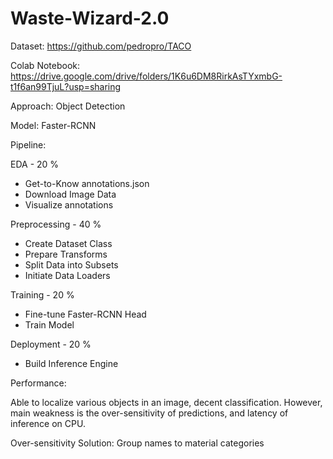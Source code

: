 # Waste-Wizard-2.0

Dataset: https://github.com/pedropro/TACO

Colab Notebook: https://drive.google.com/drive/folders/1K6u6DM8RirkAsTYxmbG-t1f6an99TjuL?usp=sharing

Approach: Object Detection

Model: Faster-RCNN

Pipeline:

EDA - 20 %

- Get-to-Know annotations.json
- Download Image Data
- Visualize annotations

Preprocessing - 40 %

- Create Dataset Class
- Prepare Transforms
- Split Data into Subsets
- Initiate Data Loaders

Training - 20 %

- Fine-tune Faster-RCNN Head
- Train Model

Deployment - 20 %
- Build Inference Engine

Performance: 

Able to localize various objects in an image, decent classification. 
However, main weakness is the over-sensitivity of predictions, and latency of inference on CPU. 

Over-sensitivity Solution: Group names to material categories
